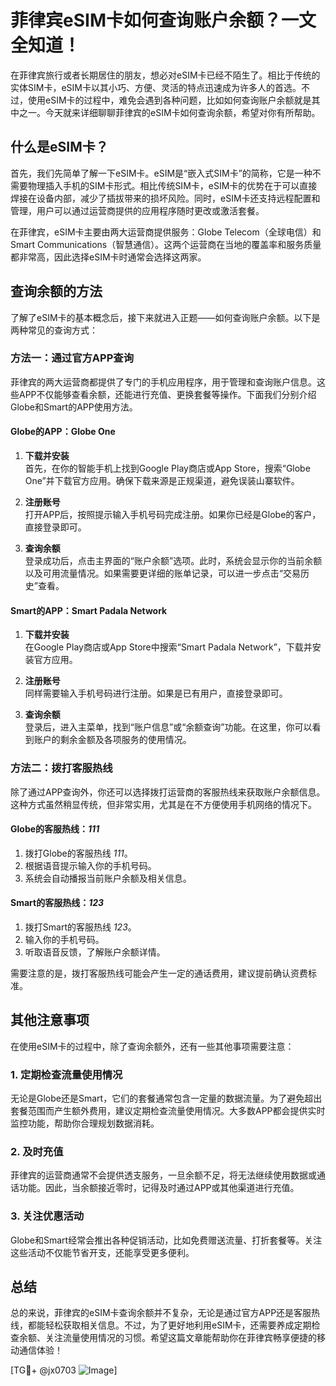 # 菲律宾eSIM卡如何查询账户余额？一文全知道！

在菲律宾旅行或者长期居住的朋友，想必对eSIM卡已经不陌生了。相比于传统的实体SIM卡，eSIM卡以其小巧、方便、灵活的特点迅速成为许多人的首选。不过，使用eSIM卡的过程中，难免会遇到各种问题，比如如何查询账户余额就是其中之一。今天就来详细聊聊菲律宾的eSIM卡如何查询余额，希望对你有所帮助。

## 什么是eSIM卡？

首先，我们先简单了解一下eSIM卡。eSIM是“嵌入式SIM卡”的简称，它是一种不需要物理插入手机的SIM卡形式。相比传统SIM卡，eSIM卡的优势在于可以直接焊接在设备内部，减少了插拔带来的损坏风险。同时，eSIM卡还支持远程配置和管理，用户可以通过运营商提供的应用程序随时更改或激活套餐。

在菲律宾，eSIM卡主要由两大运营商提供服务：Globe Telecom（全球电信）和Smart Communications（智慧通信）。这两个运营商在当地的覆盖率和服务质量都非常高，因此选择eSIM卡时通常会选择这两家。

## 查询余额的方法

了解了eSIM卡的基本概念后，接下来就进入正题——如何查询账户余额。以下是两种常见的查询方式：

### 方法一：通过官方APP查询

菲律宾的两大运营商都提供了专门的手机应用程序，用于管理和查询账户信息。这些APP不仅能够查看余额，还能进行充值、更换套餐等操作。下面我们分别介绍Globe和Smart的APP使用方法。

#### Globe的APP：Globe One

1. **下载并安装**  
   首先，在你的智能手机上找到Google Play商店或App Store，搜索“Globe One”并下载官方应用。确保下载来源是正规渠道，避免误装山寨软件。

2. **注册账号**  
   打开APP后，按照提示输入手机号码完成注册。如果你已经是Globe的客户，直接登录即可。

3. **查询余额**  
   登录成功后，点击主界面的“账户余额”选项。此时，系统会显示你的当前余额以及可用流量情况。如果需要更详细的账单记录，可以进一步点击“交易历史”查看。

#### Smart的APP：Smart Padala Network

1. **下载并安装**  
   在Google Play商店或App Store中搜索“Smart Padala Network”，下载并安装官方应用。

2. **注册账号**  
   同样需要输入手机号码进行注册。如果是已有用户，直接登录即可。

3. **查询余额**  
   登录后，进入主菜单，找到“账户信息”或“余额查询”功能。在这里，你可以看到账户的剩余金额及各项服务的使用情况。

### 方法二：拨打客服热线

除了通过APP查询外，你还可以选择拨打运营商的客服热线来获取账户余额信息。这种方式虽然稍显传统，但非常实用，尤其是在不方便使用手机网络的情况下。

#### Globe的客服热线：*111*

1. 拨打Globe的客服热线 *111*。
2. 根据语音提示输入你的手机号码。
3. 系统会自动播报当前账户余额及相关信息。

#### Smart的客服热线：*123*

1. 拨打Smart的客服热线 *123*。
2. 输入你的手机号码。
3. 听取语音反馈，了解账户余额详情。

需要注意的是，拨打客服热线可能会产生一定的通话费用，建议提前确认资费标准。

## 其他注意事项

在使用eSIM卡的过程中，除了查询余额外，还有一些其他事项需要注意：

### 1. 定期检查流量使用情况
无论是Globe还是Smart，它们的套餐通常包含一定量的数据流量。为了避免超出套餐范围而产生额外费用，建议定期检查流量使用情况。大多数APP都会提供实时监控功能，帮助你合理规划数据消耗。

### 2. 及时充值
菲律宾的运营商通常不会提供透支服务，一旦余额不足，将无法继续使用数据或通话功能。因此，当余额接近零时，记得及时通过APP或其他渠道进行充值。

### 3. 关注优惠活动
Globe和Smart经常会推出各种促销活动，比如免费赠送流量、打折套餐等。关注这些活动不仅能节省开支，还能享受更多便利。

## 总结

总的来说，菲律宾的eSIM卡查询余额并不复杂，无论是通过官方APP还是客服热线，都能轻松获取相关信息。不过，为了更好地利用eSIM卡，还需要养成定期检查余额、关注流量使用情况的习惯。希望这篇文章能帮助你在菲律宾畅享便捷的移动通信体验！

[TG💪+ @jx0703 ![Image](https://github.com/user-attachments/assets/dbca1d08-cadb-493c-b0ec-ad6f7a83f270)]
